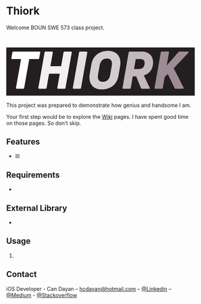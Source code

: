 # Thiork
Welcome BOUN SWE 573 class project.

<br />
<p align="center">
    <img src=thiork_logo.png alt="Logo" width=“200>

This project was prepared to demonstrate how genius and handsome I am. 

Your first step would be to explore the [Wiki](https://github.com/active-sludge/Thiork/wiki) pages. I have spent good time on those pages. So don’t skip.
 

## Features

- [x]


## Requirements

-


## External Library

-


## Usage

1.


## Contact

iOS Developer - Can Dayan – hcdayan@hotmail.com – [@Linkedin](https://www.linkedin.com/in/can-d/) – [@Medium](https://activesludge.medium.com/) - [@Stackoverflow](https://stackoverflow.com/users/12594970/active-sludge)
